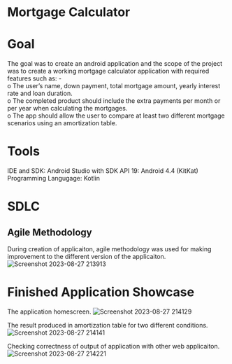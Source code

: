 # Mortgage Calculator

# Goal
The goal was to create an android application and the scope of the project was to create a working mortgage calculator application with required features such as: -<br>
o The user’s name, down payment, total mortgage amount, yearly interest rate and loan duration.<br>
o The completed product should include the extra payments per month or per year when calculating the mortgages.<br>
o The app should allow the user to compare at least two different mortgage scenarios using an amortization table.

# Tools
IDE and SDK: Android Studio with SDK API 19: Android 4.4 (KitKat)<br>
Programming Langugage: Kotlin

# SDLC 
## Agile Methodology
During creation of applicaiton, agile methodology was used for making improvement to the different version of the applicaiton.
![Screenshot 2023-08-27 213913](https://github.com/KendraBikram/Mortgage_calculator/assets/91078829/cc0d39a6-db46-40ef-a4a2-b87b0bf0297c)

# Finished Application Showcase
The application homescreen.
![Screenshot 2023-08-27 214129](https://github.com/KendraBikram/Mortgage_calculator/assets/91078829/30b971b1-edc5-4dc3-99b7-28574f127664)

The result produced in amortization table for two different conditions.
![Screenshot 2023-08-27 214141](https://github.com/KendraBikram/Mortgage_calculator/assets/91078829/ded365c6-065e-478a-a103-17059333875f)

Checking correctness of output of application with other web applicaiton.
![Screenshot 2023-08-27 214221](https://github.com/KendraBikram/Mortgage_calculator/assets/91078829/5d5794a7-87af-4f09-97e5-f0cdb005c226)

